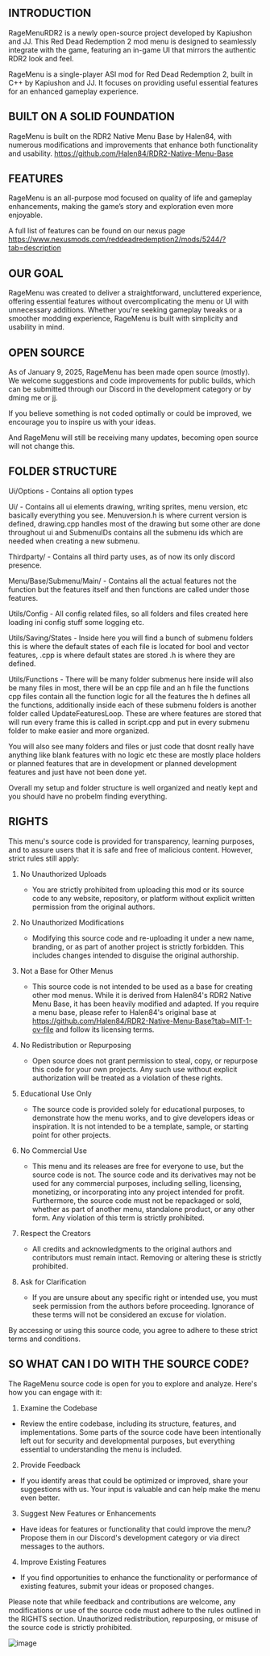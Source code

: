INTRODUCTION
------------

RageMenuRDR2 is a newly open-source project developed by Kapiushon and JJ. This Red Dead Redemption 2 mod menu is designed to seamlessly integrate with the game, featuring an in-game UI that mirrors the authentic RDR2 look and feel. 

RageMenu is a single-player ASI mod for Red Dead Redemption 2, built in C++ by Kapiushon and JJ. It focuses on providing useful essential features for an enhanced gameplay experience.

BUILT ON A SOLID FOUNDATION
---------------------------

RageMenu is built on the RDR2 Native Menu Base by Halen84, with numerous modifications and improvements that enhance both functionality and usability. https://github.com/Halen84/RDR2-Native-Menu-Base

FEATURES
--------

RageMenu is an all-purpose mod focused on quality of life and gameplay enhancements, making the game’s story and exploration even more enjoyable.

A full list of features can be found on our nexus page https://www.nexusmods.com/reddeadredemption2/mods/5244/?tab=description

OUR GOAL
--------

RageMenu was created to deliver a straightforward, uncluttered experience, offering essential features without overcomplicating the menu or UI with unnecessary additions. Whether you're seeking gameplay tweaks or a smoother modding experience, RageMenu is built with simplicity and usability in mind. 

OPEN SOURCE
-----------

As of January 9, 2025, RageMenu has been made open source (mostly). We welcome suggestions and code improvements for public builds, which can be submitted through our Discord in the development category or by dming me or jj.

If you believe something is not coded optimally or could be improved, we encourage you to inspire us with your ideas.

And RageMenu will still be receiving many updates, becoming open source will not change this.

FOLDER STRUCTURE
----------------

Ui/Options - Contains all option types

Ui/ - Contains all ui elements drawing, writing sprites, menu version, etc basically everything you see. Menuversion.h is where current version is defined, drawing.cpp handles most of the drawing but some other are done throughout ui and SubmenuIDs contains all the submenu ids which are needed when creating a new submenu.

Thirdparty/ - Contains all third party uses, as of now its only discord presence.

Menu/Base/Submenu/Main/ - Contains all the actual features not the function but the features itself and then functions are called under those features.

Utils/Config - All config related files, so all folders and files created here loading ini config stuff some logging etc.

Utils/Saving/States - Inside here you will find a bunch of submenu folders this is where the default states of each file is located for bool and vector features, .cpp is where default states are stored .h is where they are defined.

Utils/Functions - There will be many folder submenus here inside will also be many files in most, there will be an cpp file and an h file the functions cpp files contain all the function logic for all the features the h defines all the functions, additionally inside each of these submenu folders is another folder called UpdateFeaturesLoop. These are where features are stored that will run every frame this is called in script.cpp and put in every submenu folder to make easier and more organized.

You will also see many folders and files or just code that dosnt really have anything like blank features with no logic etc these are mostly place holders or planned features that are in development or planned development features and just have not been done yet.

Overall my setup and folder structure is well organized and neatly kept and you should have no probelm finding everything.

RIGHTS
------

This menu's source code is provided for transparency, learning purposes, and to assure users that it is safe and free of malicious content. However, strict rules still apply:

1. No Unauthorized Uploads  
   - You are strictly prohibited from uploading this mod or its source code to any website, repository, or platform without explicit written permission from the original authors.

2. No Unauthorized Modifications  
   - Modifying this source code and re-uploading it under a new name, branding, or as part of another project is strictly forbidden. This includes changes intended to disguise the original authorship.

3. Not a Base for Other Menus  
   - This source code is not intended to be used as a base for creating other mod menus. While it is derived from Halen84's RDR2 Native Menu Base, it has been heavily modified and adapted. If you require a menu base, please refer to Halen84's original base at https://github.com/Halen84/RDR2-Native-Menu-Base?tab=MIT-1-ov-file and follow its licensing terms.

4. No Redistribution or Repurposing  
   - Open source does not grant permission to steal, copy, or repurpose this code for your own projects. Any such use without explicit authorization will be treated as a violation of these rights.

5. Educational Use Only  
   - The source code is provided solely for educational purposes, to demonstrate how the menu works, and to give developers ideas or inspiration. It is not intended to be a template, sample, or starting point for other projects.

6. No Commercial Use  
   - This menu and its releases are free for everyone to use, but the source code is not. The source code and its derivatives may not be used for any commercial purposes, including selling, licensing, monetizing, or incorporating into any project intended for profit. Furthermore, the source code must not be repackaged or sold, whether as part of another menu, standalone product, or any other form. Any violation of this term is strictly prohibited.

7. Respect the Creators  
   - All credits and acknowledgments to the original authors and contributors must remain intact. Removing or altering these is strictly prohibited.

8. Ask for Clarification  
   - If you are unsure about any specific right or intended use, you must seek permission from the authors before proceeding. Ignorance of these terms will not be considered an excuse for violation.


By accessing or using this source code, you agree to adhere to these strict terms and conditions.

SO WHAT CAN I DO WITH THE SOURCE CODE?
-------------------------------------


The RageMenu source code is open for you to explore and analyze. Here's how you can engage with it:

1. Examine the Codebase

- Review the entire codebase, including its structure, features, and implementations. Some parts of the source code have been intentionally left out for security and developmental purposes, but everything essential to understanding the menu is included.

2. Provide Feedback

- If you identify areas that could be optimized or improved, share your suggestions with us. Your input is valuable and can help make the menu even better.

3. Suggest New Features or Enhancements

- Have ideas for features or functionality that could improve the menu? Propose them in our Discord's development category or via direct messages to the authors.
  
4. Improve Existing Features

- If you find opportunities to enhance the functionality or performance of existing features, submit your ideas or proposed changes.
  
Please note that while feedback and contributions are welcome, any modifications or use of the source code must adhere to the rules outlined in the RIGHTS section. Unauthorized redistribution, repurposing, or misuse of the source code is strictly prohibited.

![image](https://github.com/user-attachments/assets/59c83475-5fde-42ce-b0f2-0eb22adf35c1)

